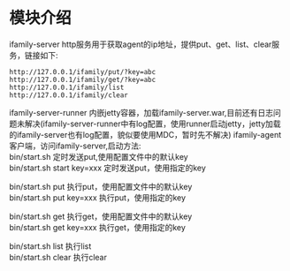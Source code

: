 

# 模块介绍
ifamily-server http服务用于获取agent的ip地址，提供put、get、list、clear服务，链接如下:  
```
http://127.0.0.1/ifamily/put/?key=abc
http://127.0.0.1/ifamily/get/?key=abc
http://127.0.0.1/ifamily/list
http://127.0.0.1/ifamily/clear
```

ifamily-server-runner 内嵌jetty容器，加载ifamily-server.war,目前还有日志问题未解决(ifamily-server-runner中有log配置，使用runner启动jetty，jetty加载的ifamily-server也有log配置，貌似要使用MDC，暂时先不解决)
ifamily-agent 客户端，访问ifamily-server,启动方法:  
bin/start.sh 定时发送put,使用配置文件中的默认key  
bin/start.sh start key=xxx 定时发送put，使用指定的key  

bin/start.sh put 执行put，使用配置文件中的默认key  
bin/start.sh put key=xxx  执行put，使用指定的key  

bin/start.sh get 执行get，使用配置文件中的默认key  
bin/start.sh get key=xxx 执行get，使用指定的key  

bin/start.sh list 执行list  
bin/start.sh clear 执行clear  
